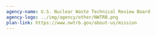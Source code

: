 ```yaml
---
agency-name: U.S. Nuclear Waste Technical Review Board
agency-logo: ../img/agency/other/NWTRB.png
plan-link: https://www.nwtrb.gov/about-us/mission
---
```

